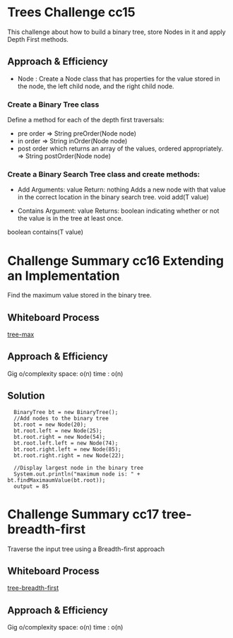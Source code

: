 # Trees Challenge cc15
<!-- Short summary or background information -->
This challenge about how to build a binary tree, store Nodes in it and apply Depth First methods.

## Approach & Efficiency
<!-- What approach did you take? Why? What is the Big O space/time for this approach? -->

* Node : Create a Node class that has properties for the value stored in the node, the left child node, and the right child node.


### Create a Binary Tree class
Define a method for each of the depth first traversals:
* pre order  =>  String preOrder(Node<T> node)
* in order   => String inOrder(Node<T> node)
* post order which returns an array of the values, ordered appropriately.  => String postOrder(Node<T> node)

### Create a Binary Search Tree class and create  methods:
* Add
Arguments: value
Return: nothing
Adds a new node with that value in the correct location in the binary search tree.
void add(T value) 

* Contains 
Argument: value
Returns: boolean indicating whether or not the value is in the tree at least once.

boolean contains(T value)

# Challenge Summary cc16  Extending an Implementation
<!-- Description of the challenge -->
Find the maximum value stored in the binary tree.
## Whiteboard Process
<!-- Embedded whiteboard image -->
[tree-max](trees/tree-max.jpg)

## Approach & Efficiency
<!-- What approach did you take? Why? What is the Big O space/time for this approach? -->
Gig o/complexity
space: o(n)
time :  o(n)
## Solution
<!-- Show how to run your code, and examples of it in action -->

      BinaryTree bt = new BinaryTree();
      //Add nodes to the binary tree
      bt.root = new Node(20);
      bt.root.left = new Node(25);
      bt.root.right = new Node(54);
      bt.root.left.left = new Node(74);
      bt.root.right.left = new Node(85);
      bt.root.right.right = new Node(22);

      //Display largest node in the binary tree
      System.out.println("maximum node is: " + bt.findMaximaumValue(bt.root));
      output = 85


      
# Challenge Summary cc17  tree-breadth-first
<!-- Description of the challenge -->
Traverse the input tree using a Breadth-first approach
## Whiteboard Process
<!-- Embedded whiteboard image -->
[tree-breadth-first](trees/Breadth-first.jpg)

## Approach & Efficiency
<!-- What approach did you take? Why? What is the Big O space/time for this approach? -->
Gig o/complexity
space: o(n)
time :  o(n)


      